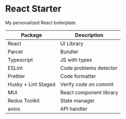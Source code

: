 # React Starter

My personalized React boilerplate.

| Package             | Description             |
| ------------------- | ----------------------- |
| React               | UI Library              |
| Parcel              | Bundler                 |
| Typescript          | JS with types           |
| ESLint              | Code problems detector  |
| Prettier            | Code formatter          |
| Husky + Lint Staged | Verify code on commit   |
| MUI                 | React component library |
| Redux Toolkit       | State manager           |
| axios               | API handler             |
